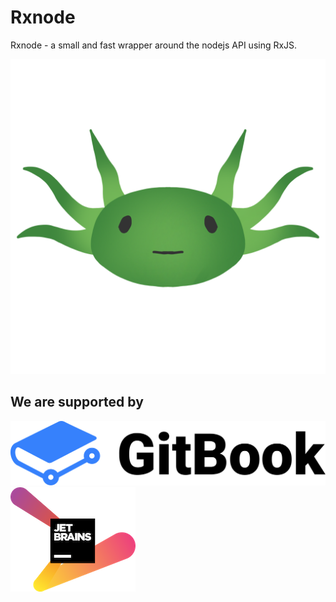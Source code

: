 # Rxnode

Rxnode - a small and fast wrapper around the nodejs API using RxJS.

![](.gitbook/assets/logo-0.5.png)

## We are supported by

[![](.gitbook/assets/gitbook.svg)](https://www.gitbook.com/)[![](.gitbook/assets/jetbrains-variant-2.png)](https://www.jetbrains.com/?from=rxnode)

